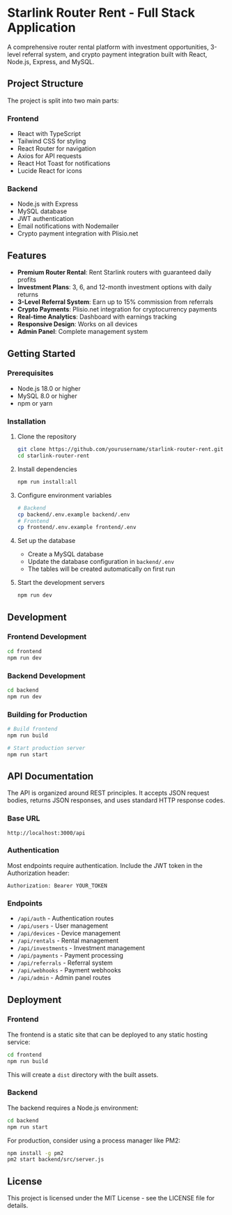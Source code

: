 # Starlink Router Rent - Full Stack Application

A comprehensive router rental platform with investment opportunities, 3-level referral system, and crypto payment integration built with React, Node.js, Express, and MySQL.

## Project Structure

The project is split into two main parts:

### Frontend
- React with TypeScript
- Tailwind CSS for styling
- React Router for navigation
- Axios for API requests
- React Hot Toast for notifications
- Lucide React for icons

### Backend
- Node.js with Express
- MySQL database
- JWT authentication
- Email notifications with Nodemailer
- Crypto payment integration with Plisio.net

## Features

- **Premium Router Rental**: Rent Starlink routers with guaranteed daily profits
- **Investment Plans**: 3, 6, and 12-month investment options with daily returns
- **3-Level Referral System**: Earn up to 15% commission from referrals
- **Crypto Payments**: Plisio.net integration for cryptocurrency payments
- **Real-time Analytics**: Dashboard with earnings tracking
- **Responsive Design**: Works on all devices
- **Admin Panel**: Complete management system

## Getting Started

### Prerequisites

- Node.js 18.0 or higher
- MySQL 8.0 or higher
- npm or yarn

### Installation

1. Clone the repository
   ```bash
   git clone https://github.com/yourusername/starlink-router-rent.git
   cd starlink-router-rent
   ```

2. Install dependencies
   ```bash
   npm run install:all
   ```

3. Configure environment variables
   ```bash
   # Backend
   cp backend/.env.example backend/.env
   # Frontend
   cp frontend/.env.example frontend/.env
   ```

4. Set up the database
   - Create a MySQL database
   - Update the database configuration in `backend/.env`
   - The tables will be created automatically on first run

5. Start the development servers
   ```bash
   npm run dev
   ```

## Development

### Frontend Development

```bash
cd frontend
npm run dev
```

### Backend Development

```bash
cd backend
npm run dev
```

### Building for Production

```bash
# Build frontend
npm run build

# Start production server
npm run start
```

## API Documentation

The API is organized around REST principles. It accepts JSON request bodies, returns JSON responses, and uses standard HTTP response codes.

### Base URL

```
http://localhost:3000/api
```

### Authentication

Most endpoints require authentication. Include the JWT token in the Authorization header:

```
Authorization: Bearer YOUR_TOKEN
```

### Endpoints

- `/api/auth` - Authentication routes
- `/api/users` - User management
- `/api/devices` - Device management
- `/api/rentals` - Rental management
- `/api/investments` - Investment management
- `/api/payments` - Payment processing
- `/api/referrals` - Referral system
- `/api/webhooks` - Payment webhooks
- `/api/admin` - Admin panel routes

## Deployment

### Frontend

The frontend is a static site that can be deployed to any static hosting service:

```bash
cd frontend
npm run build
```

This will create a `dist` directory with the built assets.

### Backend

The backend requires a Node.js environment:

```bash
cd backend
npm run start
```

For production, consider using a process manager like PM2:

```bash
npm install -g pm2
pm2 start backend/src/server.js
```

## License

This project is licensed under the MIT License - see the LICENSE file for details.